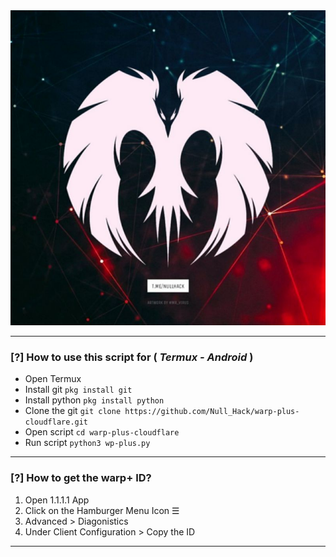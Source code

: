 <img src='null.png' />

--------------------------------------------------------------------
### [?] How to use this script for ( *Termux - Android* )
- Open Termux
- Install git `pkg install git`
- Install python `pkg install python`
- Clone the git `git clone https://github.com/Null_Hack/warp-plus-cloudflare.git`
- Open script `cd warp-plus-cloudflare`
- Run script `python3 wp-plus.py`
--------------------------------------------------------------------
### [?] How to get the warp+ ID?
1. Open 1.1.1.1 App
2. Click on the Hamburger Menu Icon ☰
3. Advanced > Diagonistics
4. Under Client Configuration > Copy the ID
--------------------------------------------------------------------



